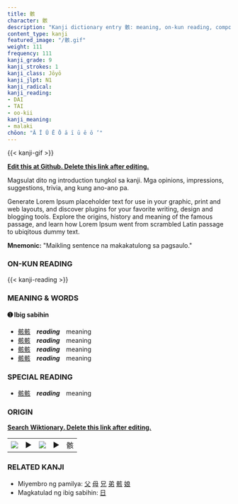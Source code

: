 ```yaml
---
title: 骸
character: 骸
description: "Kanji dictionary entry 骸: meaning, on-kun reading, compounds, origin, related kanji"
content_type: kanji
featured_image: "/骸.gif"
weight: 111
frequency: 111
kanji_grade: 9
kanji_strokes: 1
kanji_class: Jōyō
kanji_jlpt: N1
kanji_radical: 
kanji_reading: 
- DAI
- TAI
- oo-kii
kanji_meaning:
- malaki
chōon: "Ā Ī Ū Ē Ō ā ī ū ē ō ’"
---
```

[//]: # (Don't edit the line below. Kanji animated GIF code is automatically generated.)
{{< kanji-gif >}}

[//]: # (Edit below this line.)

**[Edit this at Github. Delete this link after editing.](https://github.com/tim0g/tim/tree/main/content/kanji/骸/index.md)**

Magsulat dito ng introduction tungkol sa kanji. Mga opinions, impressions, suggestions, trivia, ang kung ano-ano pa.

Generate Lorem Ipsum placeholder text for use in your graphic, print and web layouts, and discover plugins for your favorite writing, design and blogging tools. Explore the origins, history and meaning of the famous passage, and learn how Lorem Ipsum went from scrambled Latin passage to ubiqitous dummy text.
 
**Mnemonic:** "Maikling sentence na makakatulong sa pagsaulo."

### ON-KUN READING

[//]: # (Don't edit the line below. ON-KUN READING code is automatically generated.)
{{< kanji-reading >}}

### MEANING & WORDS

#### ➊ **Ibig sabihin**
  - [骸](../骸)[骸](../骸)　***reading***　meaning
  - [骸](../骸)[骸](../骸)　***reading***　meaning
  - [骸](../骸)[骸](../骸)　***reading***　meaning
  - [骸](../骸)[骸](../骸)　***reading***　meaning

### SPECIAL READING
  - [骸](../骸)[骸](../骸)　***reading***　meaning

### ORIGIN

**[Search Wiktionary. Delete this link after editing.](https://wiktionary.org/wiki/骸)**
<table class="kanji-table"><tr><td>
<img src="60px-骸-bronze.svg.png">
</td><td>▶</td><td>
<img src="60px-骸-oracle.svg.png">
</td><td>▶</td>
<td class="kanji-origin">骸</td>
</tr></table>

### RELATED KANJI
- Miyembro ng pamilya: [父](../父) [母](../母) [兄](../兄) [弟](../弟) [骸](../骸) [娘](../娘)
- Magkatulad ng ibig sabihin: [日](../日)
